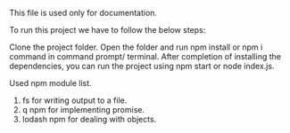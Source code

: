 This file is used only for documentation.

To run this project we have to follow the below steps:

Clone the project folder.
Open the folder and run npm install or npm i command in command prompt/ terminal.
After completion of installing the dependencies, you can run the project using npm start or node index.js.

Used npm module list.
1. fs for writing output to a file.
2. q npm for implementing promise.
3. lodash npm for dealing with objects.